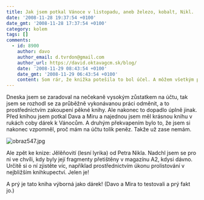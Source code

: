 ```yaml
---
title: Jak jsem potkal Vánoce v listopadu, aneb železo, kobalt, Nikl.
date: '2008-11-28 19:37:54 +0100'
date_gmt: '2008-11-28 17:37:54 +0100'
category: kolem
tags: []
comments:
  - id: 8900
    author: davo
    author_email: d.tvrdon@gmail.com
    author_url: https://david.oktavagcm.sk/blog/
    date: '2008-11-29 08:43:54 +0100'
    date_gmt: '2008-11-29 06:43:54 +0100'
    content: Som rár, že knižka potešila to bol účel. A môžem všetkým potvrdiť, že knižky od Petra Nikla sú tým správnym darčekom, keď sa niekto nevie rozhodnúť..
---
```

<p>Dneska jsem se zaradoval na nečekaně vysokým zůstatkem na účtu, tak jsem se rozhodl se za průběžně vykonávanou práci odměnit, a to prostřednictvím zakoupení pěkné knihy. Ale nakonec to dopadlo úplně jinak. Před knihou jsem potkal Dava a Miru a najednou jsem měl krásnou knihu v rukách coby dárek k Vánocům. A druhým překvapením bylo to, že jsem si nakonec vzpomněl, proč mám na účtu tolik peněz. Takže už zase nemám.</p>
<p><img src='/assets/migrated/wp-uploads/2008/11/obraz547.jpg' alt='obraz547.jpg' /></p>
<p>Ale zpět ke knize: Jělěňovití (lesní lyrika) od Petra Nikla. Nadchl jsem se pro ni ve chvíli, kdy byly její fragmenty přetištěny v magazínu A2, kdysi dávno. Určitě si o ní zjistěte víc, například prostřednictvím úkonu prolistování v nejbližším knihkupectví. Jelen je!</p>
<p>A prý je tato kniha výborná jako dárek! (Davo a Mira to testovali a prý fakt jo.)</p>
